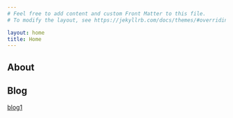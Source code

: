 ```yaml
---
# Feel free to add content and custom Front Matter to this file.
# To modify the layout, see https://jekyllrb.com/docs/themes/#overriding-theme-defaults

layout: home
title: Home
---
```


## About
## Blog
[blog1](https://nghiahoang10.github.io/blog1/)